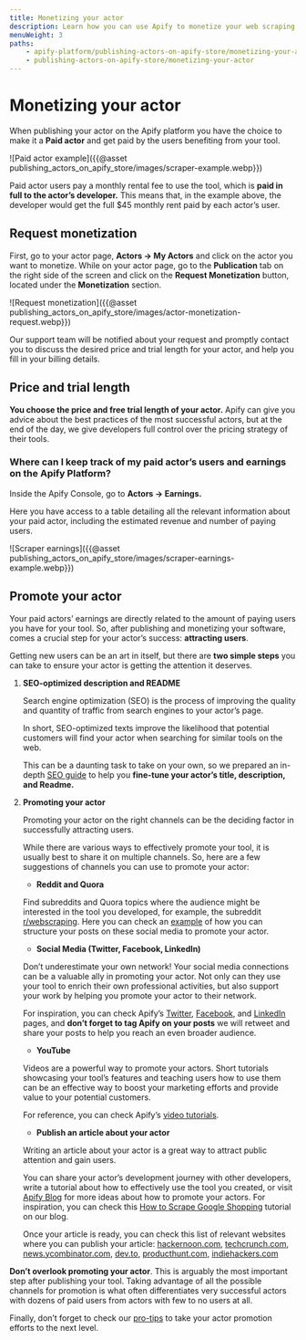 ```yaml
---
title: Monetizing your actor
description: Learn how you can use Apify to monetize your web scraping and automation projects.
menuWeight: 3
paths:
    - apify-platform/publishing-actors-on-apify-store/monetizing-your-actor
    - publishing-actors-on-apify-store/monetizing-your-actor
---
```


# [](#monetizing-your-actor) Monetizing your actor

When publishing your actor on the Apify platform you have the choice to make it a **Paid actor** and get paid by the users benefiting from your tool.

![Paid actor example]({{@asset publishing_actors_on_apify_store/images/scraper-example.webp}})

Paid actor users pay a monthly rental fee to use the tool, which is **paid in full to the actor’s developer.** This means that, in the example above, the developer would get the full $45 monthly rent paid by each actor’s user.

## [](#request-monetization) Request monetization

First, go to your actor page, **Actors → My Actors** and click on the actor you want to monetize. While on your actor page, go to the **Publication** tab on the right side of the screen and click on the **Request Monetization** button, located under the **Monetization** section.

![Request monetization]({{@asset publishing_actors_on_apify_store/images/actor-monetization-request.webp}})

Our support team will be notified about your request and promptly contact you to discuss the desired price and trial length for your actor, and help you fill in your billing details.

## [](#price-and-trial-length) Price and trial length

**You choose the price and free trial length of your actor.** Apify can give you advice about the best practices of the most successful actors, but at the end of the day, we give developers full control over the pricing strategy of their tools.

### Where can I keep track of my paid actor’s users and earnings on the Apify Platform?

Inside the Apify Console, go to **Actors → Earnings.**

Here you have access to a table detailing all the relevant information about your paid actor, including the estimated revenue and number of paying users.

![Scraper earnings]({{@asset publishing_actors_on_apify_store/images/scraper-earnings-example.webp}})

## [](#promote-your-actor) Promote your actor

Your paid actors’ earnings are directly related to the amount of paying users you have for your tool. So, after publishing and monetizing your software, comes a crucial step for your actor’s success: **attracting users**.

Getting new users can be an art in itself, but there are **two simple steps** you can take to ensure your actor is getting the attention it deserves.

1. **SEO-optimized description and README**

    Search engine optimization (SEO) is the process of improving the quality and quantity of traffic from search engines to your actor’s page.

    In short, SEO-optimized texts improve the likelihood that potential customers will find your actor when searching for similar tools on the web.

    This can be a daunting task to take on your own, so we prepared an in-depth [SEO guide](https://docs.apify.com/actors/publishing/seo-and-promotion) to help you **fine-tune your actor’s title, description, and Readme.**

2. **Promoting your actor**

    Promoting your actor on the right channels can be the deciding factor in successfully attracting users.

    While there are various ways to effectively promote your tool, it is usually best to share it on multiple channels. So, here are a few suggestions of channels you can use to promote your actor:

    - **Reddit and Quora**

    Find subreddits and Quora topics where the audience might be interested in the tool you developed, for example, the subreddit [r/webscraping](https://www.reddit.com/r/webscraping/). Here you can check an [example](https://www.quora.com/How-do-you-use-TikTok-to-market-your-business/answer/Theo-Vasilis?ch=10&oid=352266072&share=42bb7fae&srid=uFNdtn&target_type=answer) of how you can structure your posts on these social media to promote your actor.

    - **Social Media (Twitter, Facebook, LinkedIn)**

    Don’t underestimate your own network! Your social media connections can be a valuable ally in promoting your actor. Not only can they use your tool to enrich their own professional activities, but also support your work by helping you promote your actor to their network.

    For inspiration, you can check Apify’s [Twitter](https://twitter.com/apify), [Facebook](https://www.facebook.com/apifytech/), and [LinkedIn](https://linkedin.com/company/apifytech) pages, and **don’t forget to tag Apify on your posts** we will retweet and share your posts to help you reach an even broader audience.

    - **YouTube**

    Videos are a powerful way to promote your actors. Short tutorials showcasing your tool’s features and teaching users how to use them can be an effective way to boost your marketing efforts and provide value to your potential customers.

    For reference, you can check Apify’s [video tutorials](https://www.youtube.com/watch?v=uZ0LYBCjvd4&list=PLObrtcm1Kw6PmbXg8bmfJN-o2Hgx8sidf&index=1).

    - **Publish an article about your actor**

    Writing an article about your actor is a great way to attract public attention and gain users.

    You can share your actor’s development journey with other developers, write a tutorial about how to effectively use the tool you created, or visit [Apify Blog](https://blog.apify.com/) for more ideas about how to promote your actors. For inspiration, you can check this [How to Scrape Google Shopping](https://blog.apify.com/how-to-scrape-google-shopping/) tutorial on our blog.

    Once your article is ready, you can check this list of relevant websites where you can publish your article: [hackernoon.com](https://hackernoon.com/), [techcrunch.com](https://techcrunch.com/), [news.ycombinator.com](https://news.ycombinator.com/), [dev.to](https://dev.to/), [producthunt.com,](https://www.producthunt.com/) [indiehackers.com](https://www.indiehackers.com/)

**Don’t overlook promoting your actor**. This is arguably the most important step after publishing your tool. Taking advantage of all the possible channels for promotion is what often differentiates very successful actors with dozens of paid users from actors with few to no users at all.

Finally, don’t forget to check our [pro-tips](https://docs.apify.com/actors/publishing/seo-and-promotion#promotion) to take your actor promotion efforts to the next level.

